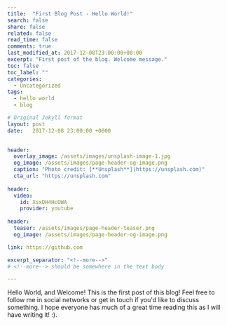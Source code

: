 ```yaml
---
title:  "First Blog Post - Hello World!"
search: false
share: false
related: false
read_time: false
comments: true
last_modified_at: 2017-12-08T23:00:00+00:00
excerpt: "First post of the blog. Welcome message."
toc: false
toc_label: ""
categories: 
  - Uncategorized
tags:
  - hello world
  - blog

# Original Jekyll format
layout: post
date:   2017-12-08 23:00:00 +0000

  
header:
  overlay_image: /assets/images/unsplash-image-1.jpg
  og_image: /assets/images/page-header-og-image.png
  caption: "Photo credit: [**Unsplash**](https://unsplash.com)"
  cta_url: "https://unsplash.com"
  
header:
  video:
    id: XsxDH4HcOWA
    provider: youtube
          
header:
  teaser: /assets/images/page-header-teaser.png
  og_image: /assets/images/page-header-og-image.png

link: https://github.com

excerpt_separator: "<!--more-->"
# <!--more--> should be somewhere in the text body

---
```


Hello World, and Welcome! This is the first post of this blog!
Feel free to follow me in social networks or get in touch if you'd like to discuss something.
I hope everyone has much of a great time reading this as I will have writing it! :).
